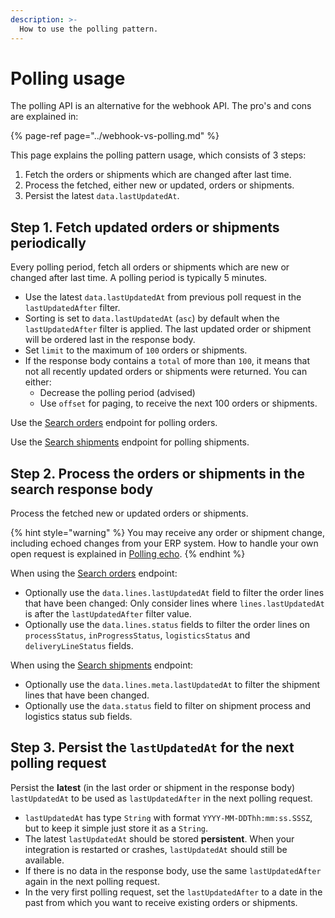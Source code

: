 ```yaml
---
description: >-
  How to use the polling pattern.
---
```


# Polling usage

The polling API is an alternative for the webhook API. The pro's and cons are explained in:

{% page-ref page="../webhook-vs-polling.md" %}

This page explains the polling pattern usage, which consists of 3 steps:

1. Fetch the orders or shipments which are changed after last time.
2. Process the fetched, either new or updated, orders or shipments.
3. Persist the latest `data.lastUpdatedAt`.

## Step 1. Fetch updated orders or shipments periodically

Every polling period, fetch all orders or shipments which are new or changed after last time. A polling period is typically 5 minutes.

* Use the latest `data.lastUpdatedAt` from previous poll request in the `lastUpdatedAfter` filter.
* Sorting is set to `data.lastUpdatedAt` (`asc`) by default when the `lastUpdatedAfter` filter is applied. The last updated order or shipment will be ordered last in the response body.
* Set `limit` to the maximum of `100` orders or shipments.
* If the response body contains a `total` of more than `100`, it means that not all recently updated orders or shipments were returned. You can either:
  * Decrease the polling period (advised)
  * Use `offset` for paging, to receive the next 100 orders or shipments.

Use the [Search orders](https://swagger-ui.accp.tradecloud1.com/?url=https://api.accp.tradecloud1.com/v2/order-search/specs.yaml#/order-search/searchRoute) endpoint for polling orders.

Use the [Search shipments](https://swagger-ui.accp.tradecloud1.com/?url=https://api.accp.tradecloud1.com/v2/shipment/specs.yaml#/shipment/searchShipmentsRoute) endpoint for polling shipments.

## Step 2. Process the orders or shipments in the search response body

Process the fetched new or updated orders or shipments.

{% hint style="warning" %}
You may receive any order or shipment change, including echoed changes from your ERP system. How to handle your own open request is explained in [Polling echo](echo.md).
{% endhint %}

When using the [Search orders](https://swagger-ui.accp.tradecloud1.com/?url=https://api.accp.tradecloud1.com/v2/order-search/specs.yaml#/order-search/searchRoute) endpoint:

* Optionally use the `data.lines.lastUpdatedAt` field to filter the order lines that have been changed: Only consider lines where `lines.lastUpdatedAt` is after the `lastUpdatedAfter` filter value.
* Optionally use the `data.lines.status` fields to filter the order lines on `processStatus`, `inProgressStatus`, `logisticsStatus` and `deliveryLineStatus` fields.

When using the [Search shipments](https://swagger-ui.accp.tradecloud1.com/?url=https://api.accp.tradecloud1.com/v2/shipment/specs.yaml#/shipment/searchShipmentsRoute) endpoint:

* Optionally use the `data.lines.meta.lastUpdatedAt` to filter the shipment lines that have been changed.
* Optionally use the `data.status` field to filter on shipment process and logistics status sub fields.

## Step 3. Persist the `lastUpdatedAt` for the next polling request

Persist the **latest** \(in the last order or shipment in the response body\) `lastUpdatedAt` to be used as `lastUpdatedAfter` in the next polling request.

* `lastUpdatedAt` has type `String` with format `YYYY-MM-DDThh:mm:ss.SSSZ`, but to keep it simple just store it as a `String`.
* The latest `lastUpdatedAt` should be stored **persistent**. When your integration is restarted or crashes, `lastUpdatedAt` should still be available.
* If there is no data in the response body, use the same `lastUpdatedAfter` again in the next polling request.
* In the very first polling request, set the `lastUpdatedAfter` to a date in the past from which you want to receive existing orders or shipments.
